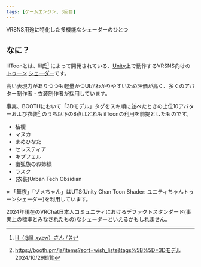 ```yaml
---
tags: [ゲームエンジン, 3回目]
---
```


VRSNS用途に特化した多機能なシェーダーのひとつ

## なに？

lilToonとは、lil氏[^1] によって開発されている、[Unity](../STU/Unity)上で動作するVRSNS向けの[トゥーン](../た行/トゥーン) [シェーダー](../STU/Shader)です。

高い表現力がありつつも軽量かつUIがわかりやすいため評価が高く、多くのアバター制作者・衣装制作者が採用しています。

事実、BOOTHにおいて「3Dモデル」タグをスキ順に並べたときの上位10アバターおよび衣装[^2] のうち以下の8点はどれもlilToonの利用を前提としたものです。

- 桔梗
- マヌカ
- まめひなた
- セレスティア
- キプフェル
- 幽狐族のお姉様
- ラスク
- (衣装)Urban Tech Obsidian

※ 「舞夜」「ゾメちゃん」はUTS(Unity Chan Toon Shader: ユニティちゃんトゥーンシェーダー)を利用しています。

2024年現在のVRChat日本人コミュニティにおけるデファクトスタンダード(事実上の標準とみなされたもの)なシェーダーといえるかもしれません。

[^1]: [lil（@lil_xyzw）さん / X](https://x.com/lil_xyzw)

[^2]: https://booth.pm/ja/items?sort=wish_lists&tags%5B%5D=3Dモデル 2024/10/29閲覧
